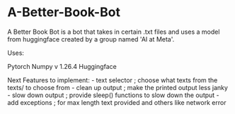 # A-Better-Book-Bot

A Better Book Bot is a bot that takes in certain .txt files and uses a model from huggingface created by a group named 'AI at Meta'.

Uses:

Pytorch
Numpy v 1.26.4
Huggingface

Next Features to implement: 
    - text selector ; choose what texts from the texts/ to choose from
    - clean up output ; make the printed output less janky
    - slow down output ; provide sleep() functions to slow down the output
    - add exceptions ; for max length text provided and others like network error
